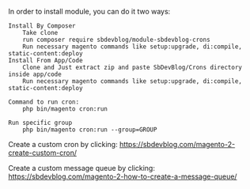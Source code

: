 

In order to install module, you can do it two ways:

    Install By Composer
        Take clone
        run composer require sbdevblog/module-sbdevblog-crons
        Run necessary magento commands like setup:upgrade, di:compile, static-content:deploy
    Install From App/Code
        Clone and Just extract zip and paste SbDevBlog/Crons directory inside app/code
        Run necessary magento commands like setup:upgrade, di:compile, static-content:deploy

    Command to run cron:
        php bin/magento cron:run

    Run specific group
        php bin/magento cron:run --group=GROUP

Create a custom cron by clicking: https://sbdevblog.com/magento-2-create-custom-cron/

Create a custom message queue by clicking: https://sbdevblog.com/magento-2-how-to-create-a-message-queue/
        

